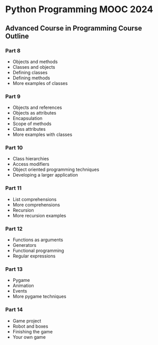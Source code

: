 # Python Programming MOOC 2024

## Advanced Course in Programming Course Outline

### Part 8
- Objects and methods
- Classes and objects
- Defining classes
- Defining methods
- More examples of classes

### Part 9
- Objects and references
- Objects as attributes
- Encapsulation
- Scope of methods
- Class attributes
- More examples with classes

### Part 10
- Class hierarchies
- Access modifiers
- Object oriented programming techniques
- Developing a larger application

### Part 11
- List comprehensions
- More comprehensions
- Recursion
- More recursion examples

### Part 12
- Functions as arguments
- Generators
- Functional programming
- Regular expressions

### Part 13
- Pygame
- Animation
- Events
- More pygame techniques

### Part 14
- Game project
- Robot and boxes
- Finishing the game
- Your own game
